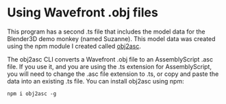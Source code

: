 # Using Wavefront .obj files

This program has a second .ts file that includes the model data for the Blender3D demo monkey (named Suzanne).  This model data was created using the npm module I created called [obj2asc](https://www.npmjs.com/package/obj2asc).

The obj2asc CLI converts a Wavefront .obj file to an AssemblyScript .asc file.  If you use it, and you are using the .ts extension for AssemblyScript, you will need to change the .asc file extension to .ts, or copy and paste the data into an existing .ts file.  You can install obj2asc using npm:
```
npm i obj2asc -g
```